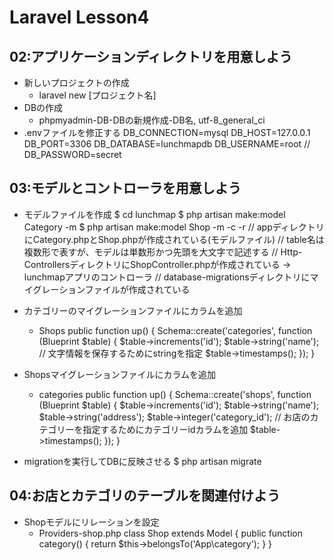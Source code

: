 # Laravel Lesson4
## 02:アプリケーションディレクトリを用意しよう
- 新しいプロジェクトの作成
  - laravel new [プロジェクト名]
- DBの作成
  - phpmyadmin-DB-DBの新規作成-DB名, utf-8_general_ci
- .envファイルを修正する
DB_CONNECTION=mysql
DB_HOST=127.0.0.1
DB_PORT=3306
DB_DATABASE=lunchmapdb
DB_USERNAME=root
// DB_PASSWORD=secret

## 03:モデルとコントローラを用意しよう
- モデルファイルを作成
$ cd lunchmap
$ php artisan make:model Category -m
$ php artisan make:model Shop -m -c -r
// appディレクトリにCategory.phpとShop.phpが作成されている(モデルファイル)
// table名は複数形で表すが、モデルは単数形かつ先頭を大文字で記述する
// Http-ControllersディレクトリにShopController.phpが作成されている -> lunchmapアプリのコントローラ
// database-migrationsディレクトリにマイグレーションファイルが作成されている

- カテゴリーのマイグレーションファイルにカラムを追加
  - Shops
public function up()
    {
        Schema::create('categories', function (Blueprint $table) {
            $table->increments('id');
            $table->string('name'); // 文字情報を保存するためにstringを指定
            $table->timestamps();
        });
    }

- Shopsマイグレーションファイルにカラムを追加
  - categories
public function up()
    {
        Schema::create('shops', function (Blueprint $table) {
            $table->increments('id');
            $table->string('name');
            $table->string('address');
            $table->integer('category_id'); // お店のカテゴリーを指定するためにカテゴリーidカラムを追加
            $table->timestamps();
        });
    }

- migrationを実行してDBに反映させる
$ php artisan migrate

## 04:お店とカテゴリのテーブルを関連付けよう
- Shopモデルにリレーションを設定
  - Providers-shop.php
class Shop extends Model
{
    public function category()
    {
        return $this->belongsTo('App\category');
    }
}

